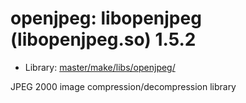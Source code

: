 # openjpeg: libopenjpeg (libopenjpeg.so) 1.5.2
 - Library: [master/make/libs/openjpeg/](https://github.com/Freetz-NG/freetz-ng/tree/master/make/libs/openjpeg/)

JPEG 2000 image compression/decompression library
